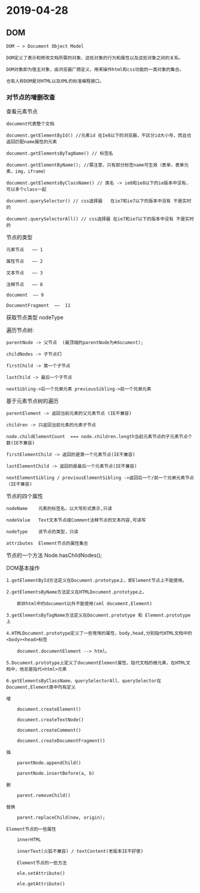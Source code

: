 # 2019-04-28

## DOM

    DOM — > Document Object Model

    DOM定义了表示和修改文档所需的对象、这些对象的行为和属性以及这些对象之间的关系。

    DOM对象即为宿主对象，由浏览器厂商定义，用来操作html和css功能的一类对象的集合。

    也有人称DOM是对HTML以及XML的标准编程接口。

### 对节点的增删改查

查看元素节点

    document代表整个文档

    document.getElementById() //元素id 在Ie8以下的浏览器，不区分id大小写，而且也返回匹配name属性的元素

    document.getElementsByTagName() // 标签名

    document.getElementByName(); //需注意，只有部分标签name可生效（表单，表单元素，img，iframe）

    document.getElementsByClassName() // 类名 -> ie8和ie8以下的ie版本中没有，可以多个class一起

    document.querySelector() // css选择器   在ie7和ie7以下的版本中没有 不是实时的

    document.querySelectorAll() // css选择器 在ie7和ie7以下的版本中没有 不是实时的

节点的类型

    元素节点   —— 1

    属性节点   —— 2

    文本节点   —— 3

    注释节点   —— 8

    document  —— 9

    DocumentFragment  ——  11

获取节点类型   nodeType

遍历节点树:

    parentNode -> 父节点  (最顶端的parentNode为#document);

    childNodes -> 子节点们

    firstChild -> 第一个子节点

    lastChild -> 最后一个子节点

    nextSibling->后一个兄弟元素 previousSibling->前一个兄弟元素

基于元素节点树的遍历

    parentElement -> 返回当前元素的父元素节点 (IE不兼容)

    children -> 只返回当前元素的元素子节点

    node.childElementCount  === node.children.length当前元素节点的子元素节点个数(IE不兼容)

    firstElementChild -> 返回的是第一个元素节点(IE不兼容)

    lastElementChild -> 返回的是最后一个元素节点(IE不兼容)

    nextElementSibling / previousElementSibling ->返回后一个/前一个兄弟元素节点（IE不兼容)

节点的四个属性

    nodeName    元素的标签名，以大写形式表示,只读

    nodeValue   Text文本节点或Comment注释节点的文本内容,可读写

    nodeType    该节点的类型，只读

    attributes  Element节点的属性集合

节点的一个方法  Node.hasChildNodes();

DOM基本操作

    1.getElementById方法定义在Document.prototype上，即Element节点上不能使用。

    2.getElementsByName方法定义在HTMLDocument.prototype上，

        即非html中的document以外不能使用(xml document,Element)

    3.getElementsByTagName方法定义在Document.prototype 和 Element.prototype上

    4.HTMLDocument.prototype定义了一些常用的属性，body,head,分别指代HTML文档中的<body><head>标签

        document.documentElement --> html。

    5.Document.prototype上定义了documentElement属性，指代文档的根元素，在HTML文档中，他总是指代<html>元素

    6.getElementsByClassName、querySelectorAll、querySelector在Document,Element类中均有定义

    增

        document.createElement()

        document.createTextNode()

        document.createComment()

        document.createDocumentFragment()

    插

        parentNode.appendChild()

        parentNode.insertBefore(a, b)

    删

        parent.removeChild()

    替换

        parent.replaceChild(new, origin);

    Element节点的一些属性

        innerHTML

        innerText(火狐不兼容) / textContent(老版本IE不好使)

        Element节点的一些方法

        ele.setAttribute()

        ele.getAttribute()